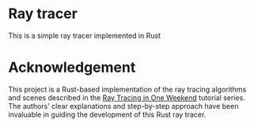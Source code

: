 # Ray tracer
This is a simple ray tracer implemented in Rust


# Acknowledgement
This project is a Rust-based implementation of the ray tracing algorithms and scenes described in 
the [Ray Tracing in One Weekend](https://raytracing.github.io/books/RayTracingInOneWeekend.html) tutorial series. 
The authors' clear explanations and step-by-step approach have been invaluable in guiding the development of this Rust ray tracer.
